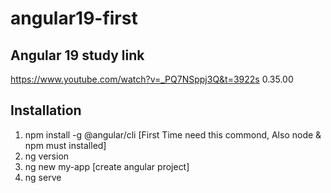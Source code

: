 # angular19-first
## Angular 19 study link
https://www.youtube.com/watch?v=_PQ7NSppj3Q&t=3922s
0.35.00

## Installation
1. npm install -g @angular/cli      [First Time need this commond, Also node & npm must installed]
2. ng version
3. ng new my-app  [create angular project]
4. ng serve
